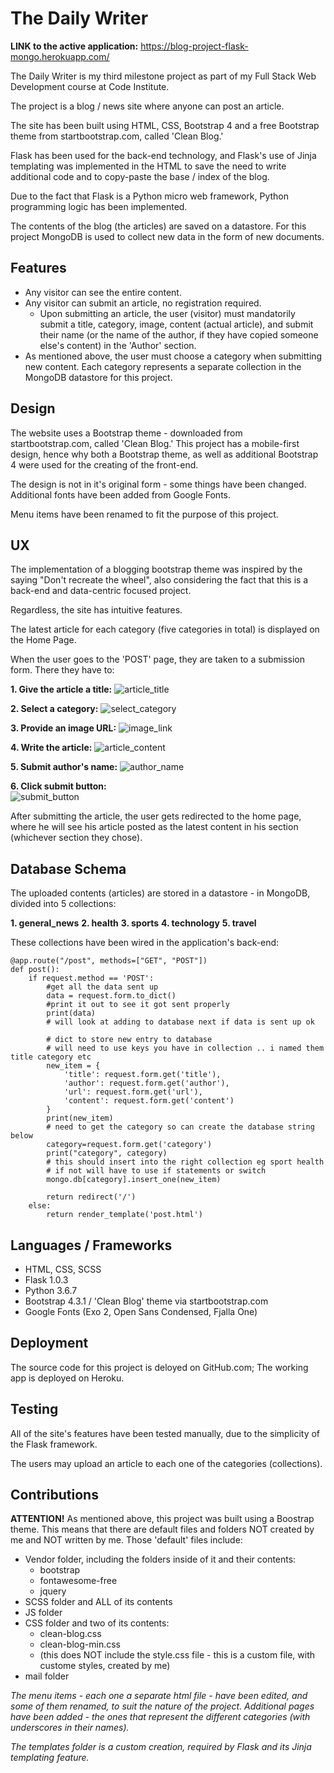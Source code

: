 # The Daily Writer

**LINK to the active application:** https://blog-project-flask-mongo.herokuapp.com/

The Daily Writer is my third milestone project as part of my Full Stack Web Development course at Code Institute.

The project is a blog / news site where anyone can post an article.

The site has been built using HTML, CSS, Bootstrap 4 and a free Bootstrap theme from startbootstrap.com, called 'Clean Blog.'

Flask has been used for the back-end technology, and Flask's use of Jinja templating was implemented in the HTML to save the need to write additional code and to copy-paste the base / index of the blog.

Due to the fact that Flask is a Python micro web framework, Python programming logic has been implemented.

The contents of the blog (the articles) are saved on a datastore. For this project MongoDB is used to collect new data in the form of new documents.

## Features

* Any visitor can see the entire content.
* Any visitor can submit an article, no registration required.
    * Upon submitting an article, the user (visitor) must mandatorily submit a title, category, image, content (actual article), and submit their name (or the name of the author, if they have copied someone else's content) in the 'Author' section.
* As mentioned above, the user must choose a category when submitting new content. Each category represents a separate collection in the MongoDB datastore for this project.

## Design 

The website uses a Bootstrap theme - downloaded from startbootstrap.com, called 'Clean Blog.' This project has a mobile-first design, hence why both a Bootstrap theme, as well as additional Bootstrap 4 were used for the creating of the front-end.

The design is not in it's original form - some things have been changed. Additional fonts have been added from Google Fonts.

Menu items have been renamed to fit the purpose of this project.

## UX

The implementation of a blogging bootstrap theme was inspired by the saying "Don't recreate the wheel", also considering the fact that this is a back-end and data-centric focused project.

Regardless, the site has intuitive features.

The latest article for each category (five categories in total) is displayed on the Home Page.

When the user goes to the 'POST' page, they are taken to a submission form. There they have to:

**1. Give the article a title:**
![article_title](https://i.ibb.co/kQD764N/article-title.jpg "Article title")

**2. Select a category:**
![select_category](https://i.ibb.co/D4fzdsw/select-category.jpg "Select category")

**3. Provide an image URL:**
![image_link](https://i.ibb.co/9bT21XV/image-link.jpg "User image url")

**4. Write the article:**
![article_content](https://i.ibb.co/vhtzvNW/article-content.jpg "Article content")

**5. Submit author's name:**
![author_name](https://i.ibb.co/1L04TGD/author.jpg "Author")

**6. Click submit button:**  
![submit_button](https://i.ibb.co/2M8FyzF/submit.jpg "Submit")  

After submitting the article, the user gets redirected to the home page, where he will see his article posted as the latest content in his section (whichever section they chose).

## Database Schema

The uploaded contents (articles) are stored in a datastore - in MongoDB, divided into 5 collections:

**1. general_news**
**2. health**
**3. sports**
**4. technology**
**5. travel**

These collections have been wired in the application's back-end:

```
@app.route("/post", methods=["GET", "POST"])
def post():
	if request.method == 'POST':
		#get all the data sent up
		data = request.form.to_dict()
		#print it out to see it got sent properly
		print(data)
		# will look at adding to database next if data is sent up ok
		
		# dict to store new entry to database  
		# will need to use keys you have in collection .. i named them title category etc
		new_item = {
			'title': request.form.get('title'),
			'author': request.form.get('author'),
			'url': request.form.get('url'),
			'content': request.form.get('content')
		}
		print(new_item)
		# need to get the category so can create the database string below
		category=request.form.get('category')
		print("category", category)
		# this should insert into the right collection eg sport health
		# if not will have to use if statements or switch
		mongo.db[category].insert_one(new_item)
		
		return redirect('/')
	else:
		return render_template('post.html')
```

## Languages / Frameworks

* HTML, CSS, SCSS
* Flask 1.0.3
* Python 3.6.7
* Bootstrap 4.3.1 / 'Clean Blog' theme via startbootstrap.com
* Google Fonts (Exo 2, Open Sans Condensed, Fjalla One)

## Deployment

The source code for this project is deloyed on GitHub.com; The working app is deployed on Heroku.

## Testing

All of the site's features have been tested manually, due to the simplicity of the Flask framework.

The users may upload an article to each one of the categories (collections).

## Contributions

**ATTENTION!**
As mentioned above, this project was built using a Boostrap theme. This means that there are default files and folders NOT created by me and NOT written by me.
Those 'default' files include:
* Vendor folder, including the folders inside of it and their contents:
    * bootstrap
    * fontawesome-free
    * jquery
* SCSS folder and ALL of its contents
* JS folder
* CSS folder and two of its contents:
    * clean-blog.css
    * clean-blog-min.css
    * (this does NOT include the style.css file - this is a custom file, with custome styles, created by me)
* mail folder

*The menu items - each one a separate html file - have been edited, and some of them renamed, to suit the nature of the project. Additional pages have been added - the ones that represent the different categories (with underscores in their names).*

*The templates folder is a custom creation, required by Flask and its Jinja templating feature.*






